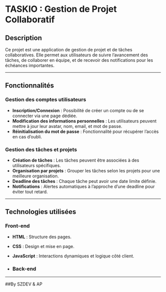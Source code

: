 # TASKIO : Gestion de Projet Collaboratif 

## Description  

Ce projet est une application de gestion de projet et de tâches collaboratives. Elle permet aux utilisateurs de suivre l’avancement des tâches, de collaborer en équipe, et de recevoir des notifications pour les échéances importantes.  

---

## Fonctionnalités  

### Gestion des comptes utilisateurs  
- **Inscription/Connexion** : Possibilité de créer un compte ou de se connecter via une page dédiée.  
- **Modification des informations personnelles** : Les utilisateurs peuvent mettre à jour leur avatar, nom, email, et mot de passe.  
- **Réinitialisation du mot de passe** : Fonctionnalité pour récupérer l’accès en cas d’oubli.  

### Gestion des tâches et projets  
- **Création de tâches** : Les tâches peuvent être associées à des utilisateurs spécifiques.  
- **Organisation par projets** : Grouper les tâches selon les projets pour une meilleure organisation.  
- **Deadline des tâches** : Chaque tâche peut avoir une date limite définie.  
- **Notifications** : Alertes automatiques à l’approche d’une deadline pour éviter tout retard.  

---

## Technologies utilisées  

### Front-end  
- **HTML** : Structure des pages.  
- **CSS** : Design et mise en page.  
- **JavaScript** : Interactions dynamiques et logique côté client.

- ### Back-end

---

##By SZDEV & AP
